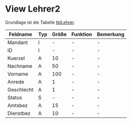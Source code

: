 # View Lehrer2

Grundlage ist die Tabelle [tblLehrer](https://doc.magellan7.stueber.de/datenstruktur/tabellen/tblLehrer/).


| Feldname   | Typ | Größe | Funktion | Bemerkung |
|------------|-----|-------|----------|-----------|
| Mandant    | I   | -     | -        | -         |
| ID         | I   | -     | -        | -         |
| Kuerzel    | A   | 10    | -        | -         |
| Nachname   | A   | 50    | -        | -         |
| Vorname    | A   | 100   | -        | -         |
| Anrede     | A   | 1     | -        | -         |
| Geschlecht | A   | 1     | -        | -         |
| Status     | S   | -     | -        | -         |
| Amtsbez    | A   | 15    | -        | -         |
| Dienstbez  | A   | 10    | -        | -         |



